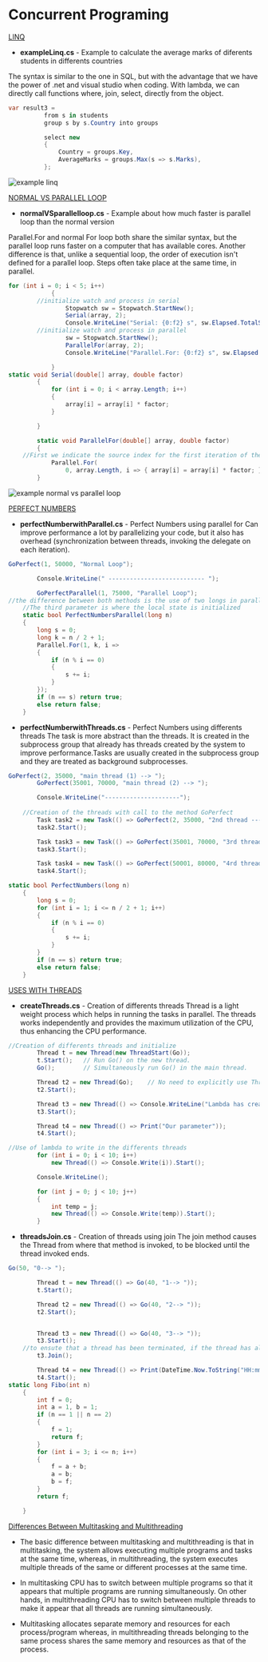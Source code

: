 # Concurrent Programing

[LINQ](Linq/)
* **exampleLinq.cs** - Example to calculate the average marks of diferents students 
in differents countries 

 The syntax is similar to the one in SQL, but with the advantage that we have the power of .net and visual studio when coding. With lambda, we can directly call functions where, join, select, directly from the object.

  ```csharp
  var result3 =
            from s in students
            group s by s.Country into groups

            select new
            {
                Country = groups.Key,
                AverageMarks = groups.Max(s => s.Marks),
            };
  ```
  ![example linq](Linq/exampleLinq.jpg)

[NORMAL VS PARALLEL LOOP](NormalVSParallelLoop/)
* **normalVSparallelloop.cs** - Example about how much faster is parallel loop than the normal 
version

 Parallel.For and normal For loop both share the similar syntax, but the parallel loop runs faster on a computer that has available cores. Another difference is that, unlike a sequential loop, the order of execution isn't defined for a parallel loop. Steps often take place at the same time, in parallel.

```csharp
for (int i = 0; i < 5; i++)
            {
		//initialize watch and process in serial
                Stopwatch sw = Stopwatch.StartNew();
                Serial(array, 2);
                Console.WriteLine("Serial: {0:f2} s", sw.Elapsed.TotalSeconds);
		//initialize watch and process in parallel
                sw = Stopwatch.StartNew();
                ParallelFor(array, 2);
                Console.WriteLine("Parallel.For: {0:f2} s", sw.Elapsed.TotalSeconds);

            }
static void Serial(double[] array, double factor)
        {
            for (int i = 0; i < array.Length; i++)
            {
                array[i] = array[i] * factor;
            }

        }

        static void ParallelFor(double[] array, double factor)
        {
	//First we indicate the source index for the first iteration of the loop. Then how far do we want to go, exclusively. Finally, we define an Action. The action is what will be executed.
            Parallel.For(
                0, array.Length, i => { array[i] = array[i] * factor; });
        }
```

  ![example normal vs parallel loop](NormalVSParallelLoop/normalVSparallelloop.jpg)

[PERFECT NUMBERS](PerfectNumbers/)
* **perfectNumberwithParallel.cs** - Perfect Numbers using parallel for
  Can improve performance a lot by parallelizing your code, but it also has overhead (synchronization between threads, invoking the delegate on each iteration).
```csharp
GoPerfect(1, 50000, "Normal Loop");

        Console.WriteLine(" --------------------------- ");

        GoPerfectParallel(1, 75000, "Parallel Loop");
//the difference between both methods is the use of two longs in parallel and other kind of loop where the first two parameters specify the initial and final iteration values. 
    //The third parameter is where the local state is initialized
    static bool PerfectNumbersParallel(long n)
    {
        long s = 0;
        long k = n / 2 + 1;
        Parallel.For(1, k, i =>
        {
            if (n % i == 0)
            {
                s += i;
            }
        });
        if (n == s) return true;
        else return false;
    }
```

* **perfectNumberwithThreads.cs** - Perfect Numbers using differents threads
 The task is more abstract than the threads. It is created in the subprocess group that already has threads created by the system to improve performance.Tasks are usually created in the subprocess group and they are treated as background subprocesses.
```csharp
GoPerfect(2, 35000, "main thread (1) --> ");
        GoPerfect(35001, 70000, "main thread (2) --> ");

        Console.WriteLine("---------------------");
	
	//Creation of the threads with call to the method GoPerfect
        Task task2 = new Task(() => GoPerfect(2, 35000, "2nd thread ------>"));
        task2.Start();

        Task task3 = new Task(() => GoPerfect(35001, 70000, "3rd thread ------> "));
        task3.Start();

        Task task4 = new Task(() => GoPerfect(50001, 80000, "4rd thread ------> "));
        task4.Start();

static bool PerfectNumbers(long n)
    {
        long s = 0;
        for (int i = 1; i <= n / 2 + 1; i++)
        {
            if (n % i == 0)
            {
                s += i;
            }
        }
        if (n == s) return true;
        else return false;
    }
```

[USES WITH THREADS](UseswithThreads/)
* **createThreads.cs** - Creation of differents threads
 Thread is a light weight process which helps in running the tasks in parallel. The threads works independently and provides the maximum utilization of the CPU, thus enhancing the CPU performance.
```csharp
//Creation of differents threads and initialize
        Thread t = new Thread(new ThreadStart(Go));
        t.Start();   // Run Go() on the new thread.
        Go();        // Simultaneously run Go() in the main thread.

        Thread t2 = new Thread(Go);    // No need to explicitly use ThreadStart
        t2.Start();

        Thread t3 = new Thread(() => Console.WriteLine("Lambda has created this thread"));
        t3.Start();

        Thread t4 = new Thread(() => Print("Our parameter"));
        t4.Start();

//Use of lambda to write in the differents threads
        for (int i = 0; i < 10; i++)
            new Thread(() => Console.Write(i)).Start();

        Console.WriteLine();

        for (int j = 0; j < 10; j++)
        {
            int temp = j;
            new Thread(() => Console.Write(temp)).Start();
        }
```
* **threadsJoin.cs** - Creation of threads using join
 The join method causes the Thread from where that method is invoked, to be blocked until the thread invoked ends.
```csharp
Go(50, "0--> ");

        Thread t = new Thread(() => Go(40, "1--> "));
        t.Start();

        Thread t2 = new Thread(() => Go(40, "2--> "));
        t2.Start();


        Thread t3 = new Thread(() => Go(40, "3--> "));
        t3.Start();
	//to ensute that a thread has been terminated, if the thread has already termined the returns immediately
        t3.Join();

        Thread t4 = new Thread(() => Print(DateTime.Now.ToString("HH:mm:ss tt")));
        t4.Start();
static long Fibo(int n)
    {
        int f = 0;
        int a = 1, b = 1;
        if (n == 1 || n == 2)
        {
            f = 1;
            return f;
        }
        for (int i = 3; i <= n; i++)
        {
            f = a + b;
            a = b;
            b = f;
        }
        return f;

    }
```
[Differences Between Multitasking and 
Multithreading](https://techdifferences.com/difference-between-multitasking-and-multithreading-in-os.html)
 * The basic difference between multitasking and 
multithreading is that in multitasking, the system allows 
executing multiple programs and tasks at the same time, 
whereas, in multithreading, the system executes multiple 
threads of the same or different processes at the same 
time.

 * In multitasking CPU has to switch between multiple 
programs so that it appears that multiple programs are 
running simultaneously. On other hands, in multithreading 
CPU has to switch between multiple threads to make it 
appear that all threads are running simultaneously.

 * Multitasking allocates separate memory and resources for 
each process/program whereas, in multithreading threads 
belonging to the same process shares the same memory and 
resources as that of the process.

